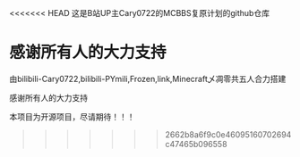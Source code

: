 <<<<<<< HEAD
这是B站UP主Cary0722的MCBBS复原计划的github仓库

感谢所有人的大力支持
=======
由bilibili-Cary0722,bilibili-PYmili,Frozen,link,Minecraft乄凋零共五人合力搭建

感谢所有人的大力支持

本项目为开源项目，尽请期待！！！
>>>>>>> 2662b8a6f9c0e46095160702694c47465b096558
